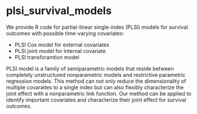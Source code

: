 # plsi_survival_models
We provide R code for partial-linear single-index (PLSI) models for survival outcomes with possible time-varying covariates:
- PLSI Cox model for external covariates
- PLSI joint model for internal covariate
- PLSI transforamtion model 

PLSI model is a family of semiparametric models that reside between completely unstructured nonparametric models and restrictive parametric regression models. This method can not only reduce the dimensionality of multiple covaraites to a single index but can also flexibly characterize the joint effect with a nonparametric link function. Our method can be applied to identify important covariates and characterize their joint effect for survival outcomes. 
